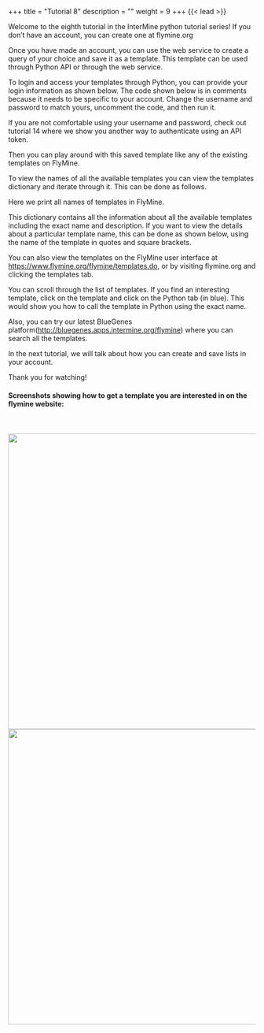 +++
title = "Tutorial 8"
description = ""
weight = 9
+++
{{< lead >}}
<br/>

Welcome to the eighth tutorial in the InterMine python tutorial series! If you don’t have an account, you can create one at  flymine.org

Once you have made an account, you can use the web service to create a query of your choice and save it as a template. This template can be used through Python API or through the web service.

To login and access your templates through Python, you can provide your login information as shown below. The code shown below is in comments because it needs to be specific to your account. Change the username and password to match yours, uncomment the code, and then run it.

If you are not comfortable using your username and password, check out tutorial 14 where we show you another way to authenticate using an API token.

Then you can play around with this saved template like any of the existing templates on FlyMine.

To view the names of all the available templates you can view the templates dictionary and iterate through it. This can be done as follows.

Here we print all names of templates in FlyMine.

This dictionary contains all the information about all the available templates including the exact name and description. If you want to view the details about a particular template name, this can be done as shown below, using the name of the template in quotes and square brackets.

You can also view the templates on the FlyMine user interface at https://www.flymine.org/flymine/templates.do, or by visiting flymine.org and clicking the templates tab.

You can scroll through the list of templates. If you find an interesting template, click on the template and click on the Python tab (in blue). This would show you how to call the template in Python using the exact name.

Also, you can try our latest BlueGenes platform(http://bluegenes.apps.intermine.org/flymine) where you can search all the templates.


In the next tutorial, we will talk about how you can create and save lists in your account.

Thank you for watching!

#### Screenshots showing how to get a template you are interested in on the flymine website:
<br/>
<br/>
<img src="https://i.imgur.com/AV3S7Lk.png" width="700" height="600" />

<img src="https://i.imgur.com/1YTQQA7.png" width="700" height="600" />

